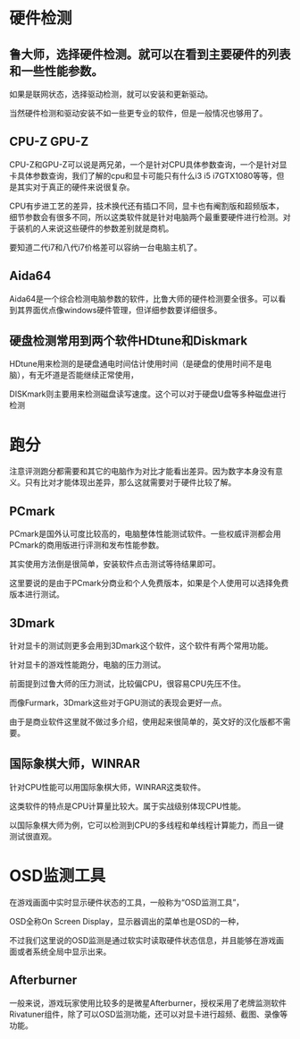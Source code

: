
# 硬件检测

## 鲁大师，选择硬件检测。就可以在看到主要硬件的列表和一些性能参数。

如果是联网状态，选择驱动检测，就可以安装和更新驱动。

当然硬件检测和驱动安装不如一些更专业的软件，但是一般情况也够用了。


## CPU-Z   GPU-Z

CPU-Z和GPU-Z可以说是两兄弟，一个是针对CPU具体参数查询，一个是针对显卡具体参数查询，我们了解的cpu和显卡可能只有什么i3 i5 i7GTX1080等等，但是其实对于真正的硬件来说很复杂。

CPU有步进工艺的差异，技术换代还有插口不同，显卡也有阉割版和超频版本，细节参数会有很多不同，所以这类软件就是针对电脑两个最重要硬件进行检测。对于装机的人来说这些硬件的参数差别就是商机。

要知道二代i7和八代i7价格差可以容纳一台电脑主机了。


## Aida64

Aida64是一个综合检测电脑参数的软件，比鲁大师的硬件检测要全很多。可以看到其界面优点像windows硬件管理，但详细参数要详细很多。


## 硬盘检测常用到两个软件HDtune和Diskmark

HDtune用来检测的是硬盘通电时间估计使用时间（是硬盘的使用时间不是电脑），有无坏道是否能继续正常使用，

DISKmark则主要用来检测磁盘读写速度。这个可以对于硬盘U盘等多种磁盘进行检测



# 跑分

注意评测跑分都需要和其它的电脑作为对比才能看出差异。因为数字本身没有意义。只有比对才能体现出差异，那么这就需要对于硬件比较了解。

## PCmark

PCmark是国外认可度比较高的，电脑整体性能测试软件。一些权威评测都会用PCmark的商用版进行评测和发布性能参数。

其实使用方法倒是很简单，安装软件点击测试等待结果即可。

这里要说的是由于PCmark分商业和个人免费版本，如果是个人使用可以选择免费版本进行测试。


## 3Dmark

针对显卡的测试则更多会用到3Dmark这个软件，这个软件有两个常用功能。

针对显卡的游戏性能跑分，电脑的压力测试。

前面提到过鲁大师的压力测试，比较偏CPU，很容易CPU先压不住。

而像Furmark，3Dmark这些对于GPU测试的表现会更好一点。

由于是商业软件这里就不做过多介绍，使用起来很简单的，英文好的汉化版都不需要。


## 国际象棋大师，WINRAR

针对CPU性能可以用国际象棋大师，WINRAR这类软件。

这类软件的特点是CPU计算量比较大。属于实战级别体现CPU性能。

以国际象棋大师为例，它可以检测到CPU的多线程和单线程计算能力，而且一键测试很直观。



# OSD监测工具

在游戏画面中实时显示硬件状态的工具，一般称为“OSD监测工具”，

OSD全称On Screen Display，显示器调出的菜单也是OSD的一种，

不过我们这里说的OSD监测是通过软实时读取硬件状态信息，并且能够在游戏画面或者系统全局中显示出来。

## Afterburner

一般来说，游戏玩家使用比较多的是微星Afterburner，授权采用了老牌监测软件Rivatuner组件，除了可以OSD监测功能，还可以对显卡进行超频、截图、录像等功能。
